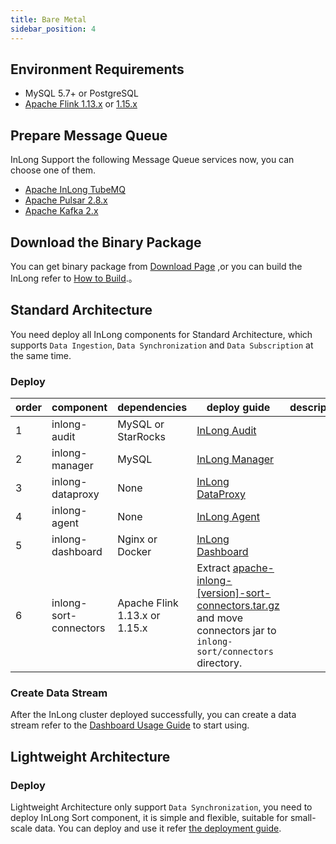 ```yaml
---
title: Bare Metal
sidebar_position: 4
---
```


## Environment Requirements
- MySQL 5.7+ or PostgreSQL
- [Apache Flink 1.13.x](https://nightlies.apache.org/flink/flink-docs-release-1.13/docs/try-flink/local_installation/) or [1.15.x](https://nightlies.apache.org/flink/flink-docs-release-1.15/docs/try-flink/local_installation/)

## Prepare Message Queue
InLong Support the following Message Queue services now, you can choose one of them.
- [Apache InLong TubeMQ](modules/tubemq/quick_start.md)
- [Apache Pulsar 2.8.x](https://pulsar.apache.org/docs/2.8.x/getting-started-home/)
- [Apache Kafka 2.x](https://kafka.apache.org/quickstart)

## Download the Binary Package
You can get binary package from [Download Page](https://inlong.apache.org/download) ,or you can build the InLong refer to [How to Build](../development/how_to_build.md).。

## Standard Architecture
You need deploy all InLong components for Standard Architecture, which supports `Data Ingestion`, `Data Synchronization` and `Data Subscription` at the same time.

### Deploy
| order | component              | dependencies                  | deploy guide                                                                                                                                                 | description |
|-------|------------------------|-------------------------------|--------------------------------------------------------------------------------------------------------------------------------------------------------------|-------------|
| 1     | inlong-audit           | MySQL or StarRocks            | [InLong Audit](modules/audit/deployment.md)                                                                                                                 |             |
| 2     | inlong-manager         | MySQL                         | [InLong Manager](modules/manager/deployment.md)                                                                                                             |             |
| 3     | inlong-dataproxy       | None                          | [InLong DataProxy](modules/dataproxy/deployment.md)                                                                                                         |             |
| 4     | inlong-agent           | None                          | [InLong Agent](modules/agent/deployment.md)                                                                                                                 |             |
| 5     | inlong-dashboard       | Nginx or Docker               | [InLong Dashboard](modules/dashboard/deployment.md)                                                                                                         |             |
| 6     | inlong-sort-connectors | Apache Flink 1.13.x or 1.15.x | Extract [apache-inlong-[version]-sort-connectors.tar.gz](https://inlong.apache.org/download/) and move connectors jar to `inlong-sort/connectors` directory. |             |

### Create Data Stream
After the InLong cluster deployed successfully, you can create a data stream refer to the [Dashboard Usage Guide](user_guide/dashboard_usage.md) to start using.

## Lightweight Architecture
### Deploy
Lightweight Architecture only support `Data Synchronization`, you need to deploy InLong Sort component, it is simple and flexible, suitable for small-scale data.
You can deploy and use it refer [the deployment guide](modules/sort/deployment.md).